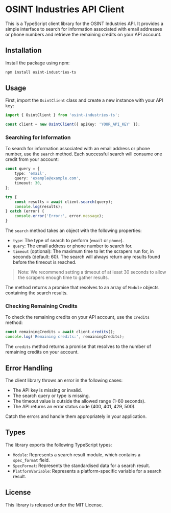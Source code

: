 # OSINT Industries API Client

This is a TypeScript client library for the OSINT Industries API. It provides a simple interface to search for information associated with email addresses or phone numbers and retrieve the remaining credits on your API account.

## Installation

Install the package using npm:

```bash
npm install osint-industries-ts
```

## Usage

First, import the `OsintClient` class and create a new instance with your API key:

```typescript
import { OsintClient } from 'osint-industries-ts';

const client = new OsintClient({ apiKey: 'YOUR_API_KEY' });
```

### Searching for Information

To search for information associated with an email address or phone number, use the `search` method. Each successful search will consume one credit from your account:

```typescript
const query = {
	type: 'email',
	query: 'example@example.com',
	timeout: 30,
};

try {
	const results = await client.search(query);
	console.log(results);
} catch (error) {
	console.error('Error:', error.message);
}
```

The `search` method takes an object with the following properties:

- `type`: The type of search to perform (`email` or `phone`).
- `query`: The email address or phone number to search for.
- `timeout` (optional): The maximum time to let the scrapers run for, in seconds (default: 60). The search will always return any results found before the timeout is reached.

> Note: We recommend setting a timeout of at least 30 seconds to allow the scrapers enough time to gather results.

The method returns a promise that resolves to an array of `Module` objects containing the search results.

### Checking Remaining Credits

To check the remaining credits on your API account, use the `credits` method:

```typescript
const remainingCredits = await client.credits();
console.log('Remaining credits:', remainingCredits);
```

The `credits` method returns a promise that resolves to the number of remaining credits on your account.

## Error Handling

The client library throws an error in the following cases:

- The API key is missing or invalid.
- The search query or type is missing.
- The timeout value is outside the allowed range (1-60 seconds).
- The API returns an error status code (400, 401, 429, 500).

Catch the errors and handle them appropriately in your application.

## Types

The library exports the following TypeScript types:

- `Module`: Represents a search result module, which contains a `spec_format` field.
- `SpecFormat`: Represents the standardised data for a search result.
- `PlatformVariable`: Represents a platform-specific variable for a search result.

## License

This library is released under the MIT License.
